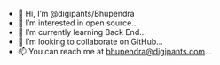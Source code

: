 - 👋 Hi, I’m @digipants/Bhupendra
- 👀 I’m interested in open source...
- 🌱 I’m currently learning Back End...
- 💞️ I’m looking to collaborate on GitHub...
- 📫 You can reach me at bhupendra@digipants.com...

<!---
digipants/digipants is a ✨ special ✨ repository because its `README.md` (this file) appears on your GitHub profile.
You can click the Preview link to take a look at your changes.
--->
